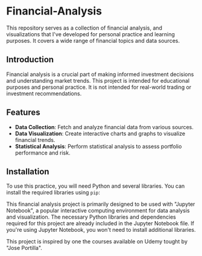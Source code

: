 # Financial-Analysis

This repository serves as a collection of financial analysis, and visualizations that I've developed for personal practice and learning purposes. It covers a wide range of financial topics and data sources.

## Introduction

Financial analysis is a crucial part of making informed investment decisions and understanding market trends. This project is intended for educational purposes and personal practice. It is not intended for real-world trading or investment recommendations.

## Features

- **Data Collection**: Fetch and analyze financial data from various sources.
- **Data Visualization**: Create interactive charts and graphs to visualize financial trends.
- **Statistical Analysis**: Perform statistical analysis to assess portfolio performance and risk.

## Installation

To use this practice, you will need Python and several libraries. You can install the required libraries using `pip`:

This financial analysis project is primarily designed to be used with "Jupyter Notebook", a popular interactive computing environment for data analysis and visualization.
The necessary Python libraries and dependencies required for this project are already included in the Jupyter Notebook file. If you're using Jupyter Notebook, you won't need to install additional libraries.

This project is inspired by one the courses available on Udemy tought by "Jose Portilla".

